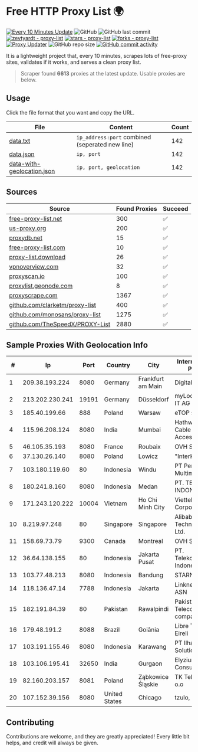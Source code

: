 
# Free HTTP Proxy List 🌍

[![Every 10 Minutes Update](https://github.com/mertguvencli/http-proxy-list/actions/workflows/main.yml/badge.svg?branch=main)](https://github.com/mertguvencli/http-proxy-list/actions/workflows/main.yml)
![GitHub](https://img.shields.io/github/license/mertguvencli/http-proxy-list)
![GitHub last commit](https://img.shields.io/github/last-commit/mertguvencli/http-proxy-list)
[![zevtyardt - proxy-list](https://img.shields.io/static/v1?label=zevtyardt&message=proxy-list&color=blue&logo=github)](https://github.com/zevtyardt/proxy-list "Go to GitHub repo")
[![stars - proxy-list](https://img.shields.io/github/stars/zevtyardt/proxy-list?style=social)](https://github.com/zevtyardt/proxy-list)
[![forks - proxy-list](https://img.shields.io/github/forks/zevtyardt/proxy-list?style=social)](https://github.com/zevtyardt/proxy-list)
[![Proxy Updater](https://github.com/zevtyardt/proxy-list/workflows/Proxy%20Updater/badge.svg)](https://github.com/zevtyardt/proxy-list/actions?query=workflow:"Proxy+Updater")
![GitHub repo size](https://img.shields.io/github/repo-size/zevtyardt/proxy-list)
[![GitHub commit activity](https://img.shields.io/github/commit-activity/m/zevtyardt/proxy-list?logo=commits)](https://github.com/zevtyardt/proxy-list/commits/main)

It is a lightweight project that, every 10 minutes, scrapes lots of free-proxy sites, validates if it works, and serves a clean proxy list.

> Scraper found **6613** proxies at the latest update. Usable proxies are below.

## Usage

Click the file format that you want and copy the URL.

|File|Content|Count|
|----|-------|-----|
|[data.txt](https://raw.githubusercontent.com/mertguvencli/http-proxy-list/main/proxy-list/data.txt)|`ip_address:port` combined (seperated new line)|142|
|[data.json](https://raw.githubusercontent.com/mertguvencli/http-proxy-list/main/proxy-list/data.json)|`ip, port`|142|
|[data-with-geolocation.json](https://raw.githubusercontent.com/mertguvencli/http-proxy-list/main/proxy-list/data-with-geolocation.json)|`ip, port, geolocation`|142|

## Sources

|Source|Found Proxies|Succeed|
|------|-------------|-------|
|[free-proxy-list.net](https://free-proxy-list.net)|300|✅|
|[us-proxy.org](https://www.us-proxy.org)|200|✅|
|[proxydb.net](http://proxydb.net)|15|✅|
|[free-proxy-list.com](https://free-proxy-list.com/?page=&port=&type%5B%5D=http&type%5B%5D=https&up_time=0&search=Search)|10|✅|
|[proxy-list.download](https://www.proxy-list.download/HTTP)|26|✅|
|[vpnoverview.com](https://vpnoverview.com/privacy/anonymous-browsing/free-proxy-servers)|32|✅|
|[proxyscan.io](https://www.proxyscan.io)|100|✅|
|[proxylist.geonode.com](https://proxylist.geonode.com/api/proxy-list?limit=300&page=1&sort_by=lastChecked&sort_type=desc&protocols=http,https)|8|✅|
|[proxyscrape.com](https://api.proxyscrape.com/v2/?request=displayproxies&protocol=http&timeout=10000&country=all&ssl=all&anonymity=all)|1367|✅|
|[github.com/clarketm/proxy-list](https://raw.githubusercontent.com/clarketm/proxy-list/master/proxy-list-raw.txt)|400|✅|
|[github.com/monosans/proxy-list](https://raw.githubusercontent.com/monosans/proxy-list/main/proxies/http.txt)|1275|✅|
|[github.com/TheSpeedX/PROXY-List](https://raw.githubusercontent.com/TheSpeedX/PROXY-List/master/http.txt)|2880|✅|


## Sample Proxies With Geolocation Info

|#|Ip|Port|Country|City|Internet Service Provider|
|-|--|----|-------|----|-------------------------|
|1|209.38.193.224|8080|Germany|Frankfurt am Main|DigitalOcean, LLC|
|2|213.202.230.241|19191|Germany|Düsseldorf|myLoc managed IT AG|
|3|185.40.199.66|888|Poland|Warsaw|eTOP sp. z o.o.|
|4|115.96.208.124|8080|India|Mumbai|Hathway IP over Cable Internet Access|
|5|46.105.35.193|8080|France|Roubaix|OVH SAS|
|6|37.130.26.140|8080|Poland|Lowicz|"InterKAM" S.C|
|7|103.180.119.60|80|Indonesia|Windu|PT Persada Data Multimedia|
|8|180.241.8.160|8080|Indonesia|Medan|PT. TELKOM INDONESIA|
|9|171.243.120.222|10004|Vietnam|Ho Chi Minh City|Viettel Corporation|
|10|8.219.97.248|80|Singapore|Singapore|Alibaba (US) Technology Co., Ltd.|
|11|158.69.73.79|9300|Canada|Montreal|OVH SAS|
|12|36.64.138.155|80|Indonesia|Jakarta Pusat|PT. Telekomunikasi Indonesia|
|13|103.77.48.213|8080|Indonesia|Bandung|STARNET|
|14|118.136.47.14|7788|Indonesia|Jakarta|Linknet-Fastnet ASN|
|15|182.191.84.39|80|Pakistan|Rawalpindi|Pakistan Telecommuication company limited|
|16|179.48.191.2|8088|Brazil|Goiânia|Libre Telecom Eireli|
|17|103.191.155.46|8080|Indonesia|Karawang|PT Ilham Wifi Solution|
|18|103.106.195.41|32650|India|Gurgaon|Elyzium Consulting|
|19|82.160.203.157|8081|Poland|Ząbkowice Śląskie|TK Telekom sp. z o.o|
|20|107.152.39.156|8080|United States|Chicago|tzulo, inc.|



## Contributing

Contributions are welcome, and they are greatly appreciated! Every
little bit helps, and credit will always be given.

